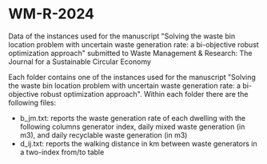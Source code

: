 # WM-R-2024
Data of the instances used for the manuscript "Solving the waste bin location problem with uncertain waste generation rate: a bi-objective robust optimization approach" submitted to Waste Management &amp; Research: The Journal for a Sustainable Circular Economy

Each folder contains one of the instances used for the manuscript "Solving the waste bin location problem with uncertain waste generation rate: a bi-objective robust optimization approach".
Within each folder there are the following files:
- b_jm.txt: reports the waste generation rate of each dwelling with the following columns generator index, daily mixed waste generation (in m3), and daily recyclable waste generation (in m3)
- d_ij.txt: reports the walking distance in km between waste generators in a two-index from/to table 
